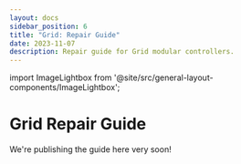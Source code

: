 ```yaml
---
layout: docs
sidebar_position: 6
title: "Grid: Repair Guide"
date: 2023-11-07
description: Repair guide for Grid modular controllers.
---
```


import ImageLightbox from '@site/src/general-layout-components/ImageLightbox';

# Grid Repair Guide

We're publishing the guide here very soon!


